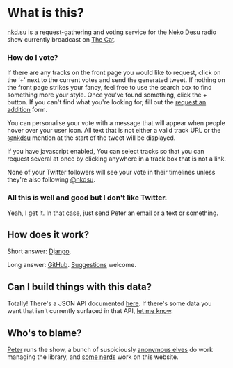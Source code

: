 # What is this?

[nkd.su] is a request-gathering and voting service for the [Neko Desu]
radio show currently broadcast on [The Cat].

[nkd.su]: https://nkd.su
[The Cat]: http://thisisthecat.com
[Neko Desu]: https://nekodesu.radio

### How do I vote?

If there are any tracks on the front page you would like to request, click on
the ‘+’ next to the current votes and send the generated tweet. If nothing on
the front page strikes your fancy, feel free to use the search box to find
something more your style. Once you've found something, click the + button. If
you can't find what you're looking for, fill out the [request an addition]
form.

You can personalise your vote with a message that will appear when people hover
over your user icon. All text that is not either a valid track URL or the
[@nkdsu] mention at the start of the tweet will be displayed.

If you have javascript enabled, You can select tracks so that you can request
several at once by clicking anywhere in a track box that is not a link.

None of your Twitter followers will see your vote in their timelines unless
they're also following [@nkdsu].

[request an addition]: https://nkd.su/request
[@nkdsu]: https://twitter.com/nkdsu

### All this is well and good but I don't like Twitter.

Yeah, I get it. In that case, just send Peter an [email] or a text or
something.

[email]: mailto:peter@nekodesu.radio

## How does it work?

Short answer: [Django].

Long answer: [GitHub]. [Suggestions] welcome.

[Django]: https://www.djangoproject.com
[Github]: https://github.com/very-scary-scenario/nkd.su
[Suggestions]: https://github.com/very-scary-scenario/nkd.su/issues/new

## Can I build things with this data?

Totally! There's a JSON API documented [here](https://nkd.su/info/api/). If
there's some data you want that isn't currently surfaced in that API, [let me
know][Suggestions].

## Who's to blame?

[Peter][peter] runs the show, a bunch of suspiciously [anonymous
elves][patreon] do work managing the library, and [some nerds][contributors]
work on this website.

[contributors]: https://github.com/very-scary-scenario/nkd.su/graphs/contributors
[peter]: https://twitter.com/theshillito
[patreon]: https://www.patreon.com/NekoDesu
